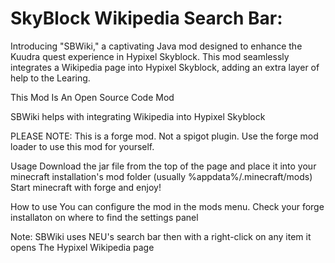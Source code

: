 # **SkyBlock Wikipedia Search Bar**: 
Introducing "SBWiki," a captivating Java mod designed to enhance the Kuudra quest experience in Hypixel Skyblock. This mod seamlessly integrates a Wikipedia page into Hypixel Skyblock, adding an extra layer of help to the Learing.

This Mod Is An Open Source Code Mod

SBWiki helps with integrating Wikipedia into Hypixel Skyblock

PLEASE NOTE: This is a forge mod. Not a spigot plugin. Use the forge mod loader to use this mod for yourself.

Usage Download the jar file from the top of the page and place it into your minecraft installation's mod folder (usually %appdata%/.minecraft/mods) Start minecraft with forge and enjoy!

How to use You can configure the mod in the mods menu. Check your forge installaton on where to find the settings panel

Note: SBWiki uses NEU's search bar then with a right-click on any item it opens The Hypixel Wikipedia page 


